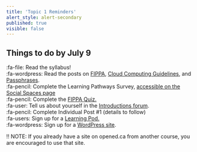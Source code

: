 ```yaml
---
title: 'Topic 1 Reminders'
alert_style: alert-secondary
published: true
visible: false
---
```


## Things to do by July 9   

:fa-file: Read the syllabus!  
:fa-wordpress: Read the posts on [FIPPA](https://edtechuvic.ca/edci339/2020/05/03/fippa-privacy-and-consent-resources/), [Cloud Computing Guidelines](https://coursespaces.uvic.ca/mod/resource/view.php?id=1509072), and [Passphrases](https://teaching.madland.ca/passphrases).  
:fa-pencil: Complete the Learning Pathways Survey, [accessible on the Social Spaces page](https://edtechuvic.ca/edci339/a03-social-spaces/)  
:fa-pencil: Complete the [FIPPA Quiz.](https://coursespaces.uvic.ca/mod/quiz/view.php?id=1516197)  
:fa-user: Tell us about yourself in the [Introductions forum](https://coursespaces.uvic.ca/mod/forum/view.php?id=1508985).  
:fa-pencil: Complete Individual Post #1 (details to follow)  
:fa-users: Sign up for a [Learning Pod.](https://edtechuvic.ca/edci339/a03-social-spaces/)  
:fa-wordpress: Sign up for a [WordPress site](https://edtechuvic.ca/edci339/2020/05/03/creating-a-blog-on-the-openetc/).

!! NOTE: If you already have a site on opened.ca from another course, you are encouraged to use that site.

